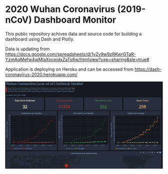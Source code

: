 # 2020 Wuhan Coronavirus (2019-nCoV) Dashboard Monitor

This public repository achives data and source code for building a dashboard using Dash and Plotly.

Data is updating from https://docs.google.com/spreadsheets/d/1yZv9w9zRKwrGTaR-YzmAqMefw4wMlaXocejdxZaTs6w/htmlview?usp=sharing&sle=true#

Application is deploying on Heroku and can be accessed from https://dash-coronavirus-2020.herokuapp.com/

![App screenshot](./app_screenshot.png)
